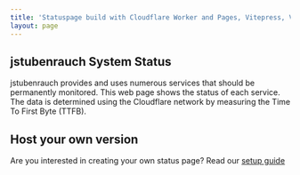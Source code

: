 ```yaml
---
title: 'Statuspage build with Cloudflare Worker and Pages, Vitepress, Vite and Vue'
layout: page
---
```


<script setup>
import { defineAsyncComponent } from 'vue'
const statusPage = defineAsyncComponent(() => import('./.vitepress/theme/components/statusPage.vue'))
</script>

<h2 class="font-medium leading-tight text-4xl mt-0 mb-2">jstubenrauch System Status</h2>

jstubenrauch provides and uses numerous services that should be permanently monitored. This web page shows the status of each service. The data is determined using the Cloudflare network by measuring the Time To First Byte (TTFB).

<statusPage />

<h2 class="font-medium leading-tight text-4xl mt-0 mb-2">Host your own version</h2>

Are you interested in creating your own status page? Read our [setup guide](/setup/)
